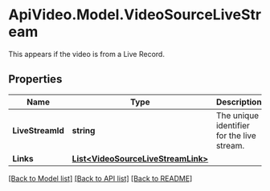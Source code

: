 # ApiVideo.Model.VideoSourceLiveStream
This appears if the video is from a Live Record.

## Properties

Name | Type | Description | Notes
------------ | ------------- | ------------- | -------------
**LiveStreamId** | **string** | The unique identifier for the live stream. | [optional] 
**Links** | [**List&lt;VideoSourceLiveStreamLink&gt;**](VideoSourceLiveStreamLink.md) |  | [optional] 

[[Back to Model list]](../README.md#documentation-for-models) [[Back to API list]](../README.md#documentation-for-api-endpoints) [[Back to README]](../README.md)

